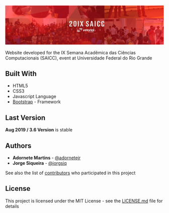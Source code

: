![](header.png)

Website developed for the IX Semana Acadêmica das Ciências Computacionais (SAICC), event at Universidade Federal do Rio Grande

## Built With
* HTML5
* CSS3
* Javascript Language
* [Bootstrap](https://getbootstrap.com/) - Framework

## Last Version

**Aug 2019 / 3.6 Version** is stable

## Authors
* **Adornete Martins** - [@adornetejr](https://github.com/adornetejr)
* **Jorge Siqueira** - [@jorgsiq](https://github.com/jorgsiq)

See also the list of [contributors](https://github.com/jorgsiq/saicc-website/graphs/contributors) who participated in this project

## License

This project is licensed under the MIT License - see the [LICENSE.md](LICENSE.md) file for details


